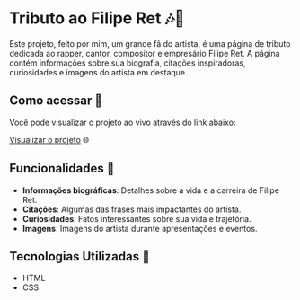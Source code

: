 # Tributo ao Filipe Ret 🎶🎤

Este projeto, feito por mim, um grande fã do artista, é uma página de tributo dedicada ao rapper, cantor, compositor e empresário Filipe Ret. A página contém informações sobre sua biografia, citações inspiradoras, curiosidades e imagens do artista em destaque. 
## Como acessar 🔗

Você pode visualizar o projeto ao vivo através do link abaixo:

[Visualizar o projeto](https://leandro-colares.github.io/tributo-filipe-ret/) 🌐

## Funcionalidades 🌟
- **Informações biográficas**: Detalhes sobre a vida e a carreira de Filipe Ret.
- **Citações**: Algumas das frases mais impactantes do artista.
- **Curiosidades**: Fatos interessantes sobre sua vida e trajetória.
- **Imagens**: Imagens do artista durante apresentações e eventos.

## Tecnologias Utilizadas 🚀
- HTML
- CSS
